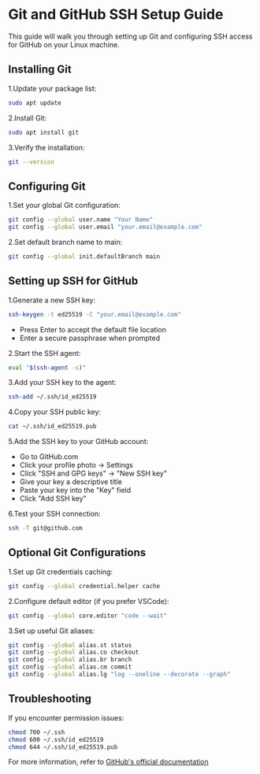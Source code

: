 # Git and GitHub SSH Setup Guide

This guide will walk you through setting up Git and configuring SSH access for GitHub on your Linux machine.

## Installing Git

1.Update your package list:

```bash
sudo apt update
```

2.Install Git:

```bash
sudo apt install git
```

3.Verify the installation:

```bash
git --version
```

## Configuring Git

1.Set your global Git configuration:

```bash
git config --global user.name "Your Name"
git config --global user.email "your.email@example.com"
```

2.Set default branch name to main:

```bash
git config --global init.defaultBranch main
```

## Setting up SSH for GitHub

1.Generate a new SSH key:

```bash
ssh-keygen -t ed25519 -C "your.email@example.com"
```

- Press Enter to accept the default file location
- Enter a secure passphrase when prompted

2.Start the SSH agent:

```bash
eval "$(ssh-agent -s)"
```

3.Add your SSH key to the agent:

```bash
ssh-add ~/.ssh/id_ed25519
```

4.Copy your SSH public key:

```bash
cat ~/.ssh/id_ed25519.pub
```

5.Add the SSH key to your GitHub account:

- Go to GitHub.com
- Click your profile photo → Settings
- Click "SSH and GPG keys" → "New SSH key"
- Give your key a descriptive title
- Paste your key into the "Key" field
- Click "Add SSH key"

6.Test your SSH connection:

```bash
ssh -T git@github.com
```

## Optional Git Configurations

1.Set up Git credentials caching:

```bash
git config --global credential.helper cache
```

2.Configure default editor (if you prefer VSCode):

```bash
git config --global core.editor "code --wait"
```

3.Set up useful Git aliases:

```bash
git config --global alias.st status
git config --global alias.co checkout
git config --global alias.br branch
git config --global alias.cm commit
git config --global alias.lg "log --oneline --decorate --graph"
```

## Troubleshooting

If you encounter permission issues:

```bash
chmod 700 ~/.ssh
chmod 600 ~/.ssh/id_ed25519
chmod 644 ~/.ssh/id_ed25519.pub
```

For more information, refer to [GitHub's official documentation](https://docs.github.com/en/authentication/connecting-to-github-with-ssh)